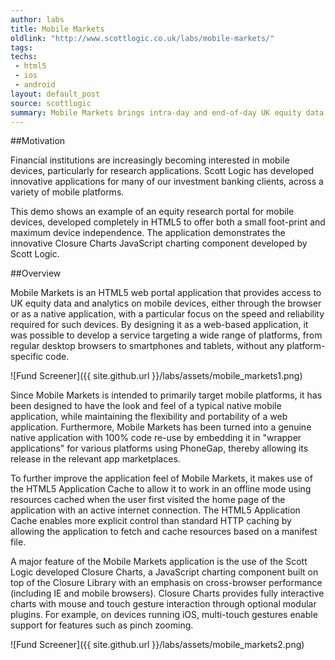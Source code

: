```yaml
---
author: labs
title: Mobile Markets
oldlink: "http://www.scottlogic.co.uk/labs/mobile-markets/"
tags: 
techs:
 - html5
 - ios
 - android
layout: default_post
source: scottlogic
summary: Mobile Markets brings intra-day and end-of-day UK equity data to your mobile. It supports browsing and searching as well as analytical functionality such as time-series charting.
---
```

##Motivation

Financial institutions are increasingly becoming interested in mobile devices, particularly for research applications. Scott Logic has developed innovative applications for many of our investment banking clients, across a variety of mobile platforms.

This demo shows an example of an equity research portal for mobile devices, developed completely in HTML5 to offer both a small foot-print and maximum device independence. The application demonstrates the innovative Closure Charts JavaScript charting component developed by Scott Logic.

##Overview

Mobile Markets is an HTML5 web portal application that provides access to UK equity data and analytics on mobile devices, either through the browser or as a native application, with a particular focus on the speed and reliability required for such devices. By designing it as a web-based application, it was possible to develop a service targeting a wide range of platforms, from regular desktop browsers to smartphones and tablets, without any platform-specific code.

![Fund Screener]({{ site.github.url }}/labs/assets/mobile_markets1.png)

Since Mobile Markets is intended to primarily target mobile platforms, it has been designed to have the look and feel of a typical native mobile application, while maintaining the flexibility and portability of a web application. Furthermore, Mobile Markets has been turned into a genuine native application with 100% code re-use by embedding it in "wrapper applications" for various platforms using PhoneGap, thereby allowing its release in the relevant app marketplaces.

To further improve the application feel of Mobile Markets, it makes use of the HTML5 Application Cache to allow it to work in an offline mode using resources cached when the user first visited the home page of the application with an active internet connection. The HTML5 Application Cache enables more explicit control than standard HTTP caching by allowing the application to fetch and cache resources based on a manifest file.

A major feature of the Mobile Markets application is the use of the Scott Logic developed Closure Charts, a JavaScript charting component built on top of the Closure Library with an emphasis on cross-browser performance (including IE and mobile browsers). Closure Charts provides fully interactive charts with mouse and touch gesture interaction through optional modular plugins. For example, on devices running iOS, multi-touch gestures enable support for features such as pinch zooming.

![Fund Screener]({{ site.github.url }}/labs/assets/mobile_markets2.png)
